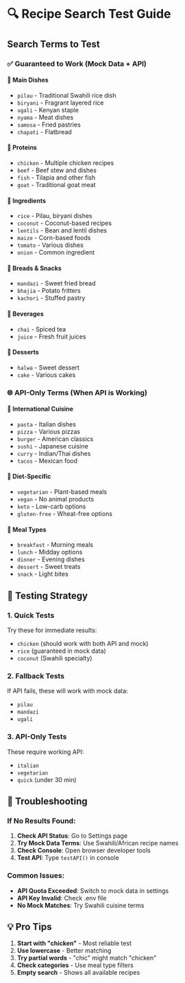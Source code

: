 # 🔍 Recipe Search Test Guide

## Search Terms to Test

### ✅ **Guaranteed to Work (Mock Data + API)**

#### 🥘 **Main Dishes**

- `pilau` - Traditional Swahili rice dish
- `biryani` - Fragrant layered rice
- `ugali` - Kenyan staple
- `nyama` - Meat dishes
- `samosa` - Fried pastries
- `chapati` - Flatbread

#### 🥩 **Proteins**

- `chicken` - Multiple chicken recipes
- `beef` - Beef stew and dishes
- `fish` - Tilapia and other fish
- `goat` - Traditional goat meat

#### 🌾 **Ingredients**

- `rice` - Pilau, biryani dishes
- `coconut` - Coconut-based recipes
- `lentils` - Bean and lentil dishes
- `maize` - Corn-based foods
- `tomato` - Various dishes
- `onion` - Common ingredient

#### 🍞 **Breads & Snacks**

- `mandazi` - Sweet fried bread
- `bhajia` - Potato fritters
- `kachori` - Stuffed pastry

#### 🥤 **Beverages**

- `chai` - Spiced tea
- `juice` - Fresh fruit juices

#### 🍰 **Desserts**

- `halwa` - Sweet dessert
- `cake` - Various cakes

### 🌐 **API-Only Terms (When API is Working)**

#### 🍝 **International Cuisine**

- `pasta` - Italian dishes
- `pizza` - Various pizzas
- `burger` - American classics
- `sushi` - Japanese cuisine
- `curry` - Indian/Thai dishes
- `tacos` - Mexican food

#### 🥗 **Diet-Specific**

- `vegetarian` - Plant-based meals
- `vegan` - No animal products
- `keto` - Low-carb options
- `gluten-free` - Wheat-free options

#### 🍲 **Meal Types**

- `breakfast` - Morning meals
- `lunch` - Midday options
- `dinner` - Evening dishes
- `dessert` - Sweet treats
- `snack` - Light bites

## 🧪 **Testing Strategy**

### 1. **Quick Tests**

Try these for immediate results:

- `chicken` (should work with both API and mock)
- `rice` (guaranteed in mock data)
- `coconut` (Swahili specialty)

### 2. **Fallback Tests**

If API fails, these will work with mock data:

- `pilau`
- `mandazi`
- `ugali`

### 3. **API-Only Tests**

These require working API:

- `italian`
- `vegetarian`
- `quick` (under 30 min)

## 🔧 **Troubleshooting**

### If No Results Found:

1. **Check API Status**: Go to Settings page
2. **Try Mock Data Terms**: Use Swahili/African recipe names
3. **Check Console**: Open browser developer tools
4. **Test API**: Type `testAPI()` in console

### Common Issues:

- **API Quota Exceeded**: Switch to mock data in settings
- **API Key Invalid**: Check .env file
- **No Mock Matches**: Try Swahili cuisine terms

## 💡 **Pro Tips**

1. **Start with "chicken"** - Most reliable test
2. **Use lowercase** - Better matching
3. **Try partial words** - "chic" might match "chicken"
4. **Check categories** - Use meal type filters
5. **Empty search** - Shows all available recipes
